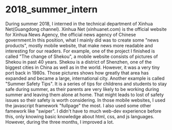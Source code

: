 # 2018_summer_intern
During summer 2018, I interned in the technical department of Xinhua Net(Guangdong channel). Xinhua Net (xinhuanet.com) is the official website for Xinhua News Agency, the official news agency of Chinese government.In this position, what I mainly did was to create some "news products", mostly mobile website, that make news more readable and interesting for our readers.
For example, one of the project I finished is called "The change of Shekou", a mobile website consists of pictures of Shekou in past 40 years. Shekou is a district of Shenzhen, one of the biggest cities in China as well as in the world. However, it was a very tiny port back in 1980s. Those pictures shows how greatly that area has expanded and became a large, international city.
Another example is called "Summer Safety Tips". It is a series of tips for childrens and students to stay safe during summer, as their parents are very likely to be working during summer and leaving them alone at home. That might leads to lost of safety issues so their safety is worth considering.
In those mobile websites, I used the javascript framework "fullpage" the most. I also used some other famework like "swiper". I didn't have to much web-dev experience before this, only knowing basic knowledge about html, css, and js languages. However, during the three months, I improved a lot. 

